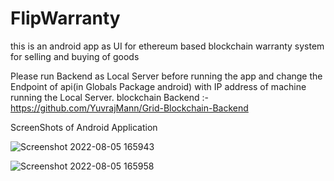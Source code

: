 # FlipWarranty

this is an android app as UI for ethereum based blockchain warranty system for selling and buying of goods 

Please run Backend as Local Server before running the app and change the Endpoint of api(in Globals Package android) with IP address of machine running the Local Server.
blockchain Backend :- https://github.com/YuvrajMann/Grid-Blockchain-Backend

ScreenShots of Android Application

![Screenshot 2022-08-05 165943](https://user-images.githubusercontent.com/55645409/183068615-f6c6371c-ff87-4799-8006-98213bdc8f24.png)

![Screenshot 2022-08-05 165958](https://user-images.githubusercontent.com/55645409/183068629-e958a701-39ec-4127-bcf9-743424ec6005.png)
